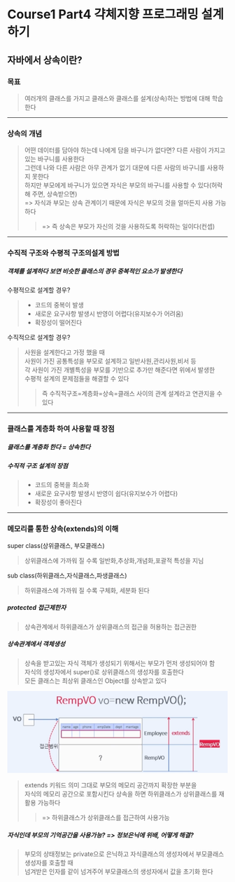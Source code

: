 # Course1 Part4 갹체지향 프로그래밍 설계하기   

## 자바에서 상속이란?

### 목표
> 여러개의 클래스를 가지고 클래스와 클래스를 설계(상속)하는 방법에 대해 학습한다
---
### 상속의 개념
> 어떤 데이터를 담아야 하는데 나에게 담을 바구니가 없다면? 다른 사람이 가지고 있는 바구니를 사용한다    
> 그런데 나와 다른 사람은 아무 관계가 없기 대문에 다른 사람의 바구니를 사용하지 못한다    
> 하지만 부모에게 바구니가 있으면 자식은 부모의 바구니를 사용할 수 있다(허락해 주면, 상속받으면)   
> => 자식과 부모는 상속 관계이기 때문에 자식은 부모의 것을 얼마든지 사용 가능하다
>> => 즉 상속은 부모가 자신의 것을 사용하도록 허락하는 일이다(컨셉)


---

### 수직적 구조와 수평적 구조의설계 방법
##### 객체를 설계하다 보면 비슷한 클래스의 경우 중복적인 요소가 발생한다

수평적으로 설계할 경우?
>- 코드의 중복이 발생
>- 새로운 요구사항 발생시 반영이 어렵다(유지보수가 어려움)
>- 확장성이 떨어진다

수직적으로 설계할 경우?   
> 사원을 설계한다고 가정 했을 때   
> 사원이 가진 공통특성을 부모로 설계하고 일반사원,관리사원,비서 등   
> 각 사원이 가진 개별특성을 부모를 기반으로 추가만 해준다면 위에서 발생한   
> 수평적 설계의 문제점들을 해결할 수 있다
>> 즉 수직적구조=계층화=상속=클래스 사이의 관계 설계라고 연관지을 수 있다

---

### 클래스를 계층화 하여 사용할 때 장점
##### 클래스를 계층화 한다 = 상속한다
##### 수직적 구조 설계의 장점
>- 코드의 중복을 최소화
>- 새로운 요구사항 발생시 반영이 쉽다(유지보수가 어렵다)
>- 확장성이 좋아진다

---

### 메모리를 통한 상속(extends)의 이해
super class(상위클래스, 부모클래스)
> 상위클래스에 가까워 질 수록 일반화,추상화,개념화,포괄적 특성을 지님

sub class(하위클래스,자식클래스,파생클래스)
>하위클래스에 가까워 질 수록 구체화, 세분화 된다

##### protected 접근제한자
> 상속관계에서 하위클래스가 상위클래스의 접근을 허용하는 접근권한

##### 상속관계에서 객체생성
> 상속을 받고있는 자식 객체가 생성되기 위해서는 부모가 먼저 생성되어야 함   
> 자식의 생성자에서 super()로 상위클래스의 생성자를 호출한다   
> 모든 클래스는 최상위 클래스인 Object를 상속받고 있다

<img src="../../../../../image/inheritance1.png"></img>
> extends 키워드 의미 그대로 부모의 메모리 공간까지 확장한 부분을   
> 자식의 메모리 공간으로 포함시킨다
> 상속을 하면 하위클래스가 상위클래스를 재활용 가능하다
>> => 하위클래스가 상위클래스를 접근하여 사용가능

##### 자식인데 부모의 기억공간을 사용가능? => 정보은닉에 위배, 어떻게 해결?
> 부모의 상태정보는 private으로 은닉하고 자식클래스의 생성자에서 부모클래스 생성자를 호출할 때   
> 넘겨받은 인자를 같이 넘겨주어 부모클래스의 생성자에서 값을 초기화 한다